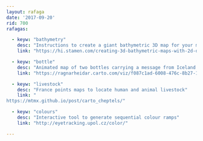 ```yaml
---
layout: rafaga
date: '2017-09-20'
rid: 700
rafagas:

  - keyw: "bathymetry"
    desc: "Instructions to create a giant bathymetric 3D map for your meeting room"
    link: "https://hi.stamen.com/creating-3d-bathymetric-maps-with-2d-data-d29004694044"

  - keyw: "bottle"
    desc: "Animated map of two bottles carrying a message from Iceland shores"
    link: "https://ragnarheidar.carto.com/viz/f087c1ad-6008-476c-8b27-14230649dcee/public_map"

  - keyw: "livestock"
    desc: "France points maps to locate human and animal livestock"
    link: "
https://mtmx.github.io/post/carto_cheptels/"

  - keyw: "colours"
    desc: "Interactive tool to generate sequential colour ramps"
    link: "http://eyetracking.upol.cz/color/"

---
```

